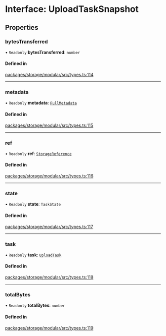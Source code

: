 # Interface: UploadTaskSnapshot

## Properties

### bytesTransferred

• `Readonly` **bytesTransferred**: `number`

#### Defined in

[packages/storage/modular/src/types.ts:114](https://github.com/invertase/react-native-firebase/blob/3eaa35e5/packages/storage/modular/src/types.ts#L114)

___

### metadata

• `Readonly` **metadata**: [`FullMetadata`](/reference/storage/interfaces/fullmetadata.md)

#### Defined in

[packages/storage/modular/src/types.ts:115](https://github.com/invertase/react-native-firebase/blob/3eaa35e5/packages/storage/modular/src/types.ts#L115)

___

### ref

• `Readonly` **ref**: [`StorageReference`](/reference/storage/interfaces/storagereference.md)

#### Defined in

[packages/storage/modular/src/types.ts:116](https://github.com/invertase/react-native-firebase/blob/3eaa35e5/packages/storage/modular/src/types.ts#L116)

___

### state

• `Readonly` **state**: `TaskState`

#### Defined in

[packages/storage/modular/src/types.ts:117](https://github.com/invertase/react-native-firebase/blob/3eaa35e5/packages/storage/modular/src/types.ts#L117)

___

### task

• `Readonly` **task**: [`UploadTask`](/reference/storage/interfaces/uploadtask.md)

#### Defined in

[packages/storage/modular/src/types.ts:118](https://github.com/invertase/react-native-firebase/blob/3eaa35e5/packages/storage/modular/src/types.ts#L118)

___

### totalBytes

• `Readonly` **totalBytes**: `number`

#### Defined in

[packages/storage/modular/src/types.ts:119](https://github.com/invertase/react-native-firebase/blob/3eaa35e5/packages/storage/modular/src/types.ts#L119)
